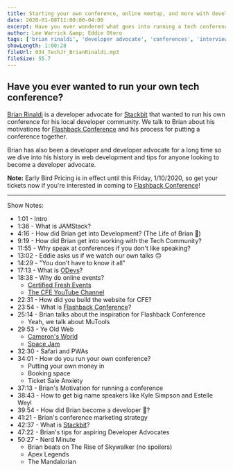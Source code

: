 ```yaml
---
title: Starting your own conference, online meetup, and more with developer advocate Brian Rinaldi
date: 2020-01-08T11:00:00-04:00
excerpt: Have you ever wondered what goes into running a tech conference? Brian Rinaldi joins us to talk about event organizing and being a developer advocate.
author: Lee Warrick &amp; Eddie Otero
tags: ['brian rinaldi', 'developer advocate', 'conferences', 'interviews']
showLength: 1:00:28
fileUrl: 034_TechJr_BrianRinaldi.mp3
fileSize: 55.7
---
```


## Have you ever wanted to run your own tech conference?

[Brian Rinaldi](https://twitter.com/remotesynth) is a developer advocate for [Stackbit](https://stackbit.com) that wanted to run his own conference for his local developer community. We talk to Brian about his motivations for [Flashback Conference](https://cfe.dev/events/flashback-conference-2020/) and his process for putting a conference together.

Brian has also been a developer and developer advocate for a long time so we dive into his history in web development and tips for anyone looking to become a developer advocate.

**Note:** Early Bird Pricing is in effect until this Friday, 1/10/2020, so get your tickets now if you're interested in coming to [Flashback Conference](https://cfe.dev/events/flashback-conference-2020/)!

---

Show Notes:

* 1:01 - Intro
* 1:36 - What is JAMStack?
* 4:16 - How did Brian get into Development? (The Life of Brian 🤣)
* 9:19 - How did Brian get into working with the Tech Community?
* 11:55 - Why speak at conferences if you don't like speaking?
* 13:02 - Eddie asks us if we watch our own talks 🙃
* 14:29 - "You don't have to know it all"
* 17:13 - What is [ODevs](https://orlandodevs.com/)?
* 18:38 - Why do online events?
  * [Certified Fresh Events](https://cfe.dev)
  * [The CFE YouTube Channel](https://www.youtube.com/channel/UC8mBtfX_7KNLP3LMQZJA8yg)
* 22:31 - How did you build the website for CFE?
* 23:54 - What is [Flashback Conference](https://cfe.dev/events/flashback-conference-2020/)?
* 25:14 - Brian talks about the inspiration for Flashback Conference
  * Yeah, we talk about MuTools
* 29:53 - Ye Old Web
  * [Cameron's World](https://www.cameronsworld.net/)
  * [Space Jam](https://www.spacejam.com)
* 32:30 - Safari and PWAs
* 34:01 - How do you run your own conference?
  * Putting your own money in
  * Booking space
  * Ticket Sale Anxiety
* 37:13 - Brian's Motivation for running a conference
* 38:43 - How to get big name speakers like Kyle Simpson and Estelle Weyl
* 39:54 - How did Brian become a developer 🥑?
* 41:21 - Brian's conference marketing strategy
* 42:37 - What is [Stackbit](https://www.stackbit.com/)?
* 47:22 - Brian's tips for aspiring Developer Advocates
* 50:27 - Nerd Minute
  * Brian beats on The Rise of Skywalker (no spoilers)
  * Apex Legends
  * The Mandalorian